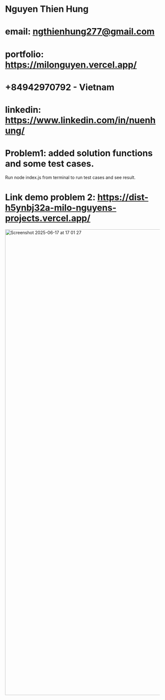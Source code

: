 # Nguyen Thien Hung
# email: ngthienhung277@gmail.com
# portfolio: https://milonguyen.vercel.app/
# +84942970792 - Vietnam
# linkedin: https://www.linkedin.com/in/nuenhung/
# Problem1: added solution functions and some test cases.
Run node index.js from terminal to run test cases and see result.
# Link demo problem 2: https://dist-h5ynbj32a-milo-nguyens-projects.vercel.app/
<img width="1512" alt="Screenshot 2025-06-17 at 17 01 27" src="https://github.com/user-attachments/assets/443d0415-be2b-401f-94c0-33368f8b32c0" />
